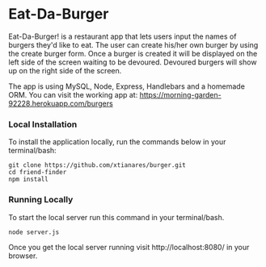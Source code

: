 # Eat-Da-Burger
Eat-Da-Burger! is a restaurant app that lets users input the names of burgers they'd like to eat. The user can create his/her own burger by using the create burger form. Once a burger is created it will be displayed on the left side of the screen waiting to be devoured. Devoured burgers will show up on the right side of the screen.

The app is using MySQL, Node, Express, Handlebars and a homemade ORM. You can visit the working app at: https://morning-garden-92228.herokuapp.com/burgers

### Local Installation

To install the application locally, run the commands below in your terminal/bash:

```
git clone https://github.com/xtianares/burger.git
cd friend-finder
npm install
```
### Running Locally
To start the local server run this command in your terminal/bash.

```
node server.js
```

Once you get the local server running visit http://localhost:8080/ in your browser.
